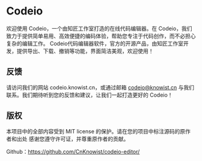 # Codeio
欢迎使用 Codeio，一个由知匠工作室打造的在线代码编辑器。在 Codeio，我们致力于提供简单易用、高效便捷的编码体验，帮助您专注于代码创作，而不必担心复杂的编辑工作。
Codeio代码编辑器软件，官方的开源产品，由知匠工作室开发，提供导出、下载、撤销等功能，界面简洁美观，欢迎使用！

## 反馈
请访问我们的网站 codeio.knowist.cn，或通过邮箱 codeio@knowist.cn 与我们联系。我们期待听到您的反馈和建议，让我们一起打造更好的 Codeio！
## 版权
本项目中的全部内容受到 MIT license 的保护。请在您的项目中标注源码的原作者和出处
感谢您遵守许可证，并尊重原作者的贡献。

Github：https://github.com/CnKnowist/codeio-editor/
